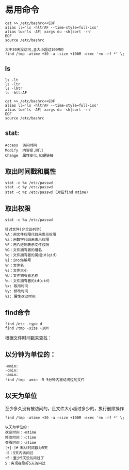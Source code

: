
# 易用命令
```
cat >> /etc/bashrc<<EOF
alias ll='ls -hltrAF --time-style=full-iso'
alias lu='ls -AF| xargs du -sh|sort -rn'
EOF
source /etc/bashrc

大于30天没访问,且大小超过100M的
find /tmp -atime +30 -a –size +100M -exec 'rm -rf *' \;
```


## ls
```
ls -lt
ls -ltr
ls -lhtr
ls -hltrAF
```

```
cat >> /etc/bashrc<<EOF
alias ll='ls -hltrAF --time-style=full-iso'
alias lu='ls -AF| xargs du -sh|sort -rn'
EOF
source /etc/bashrc
```


## stat:
```
Access  访问时间
Modify  内容变,同ll
Change  属性变化,如硬链接
```

## 取出时间戳和属性
```
stat -c %x /etc/passwd
stat -c %y /etc/passwd
stat -c %z /etc/passwd (对应find mtime)
```


## 取出权限
```
stat -c %a /etc/passwd
```

```
针对文件(非全部列举)
%A：用文件权限代码来表示权限
%a：用数字代码来表示权限
%F：用八进制表示文件权限
%G：文件拥有者的组名 
%g：文件拥有者的属组id(gid) 
%i：inode编号 
%n：文件名 
%s：文件大小 
%U：文件拥有者名称 
%u：文件拥有者的id(uid) 
%x: 取用时间
%y: 修改时间
%z: 属性改动时间
```


## find命令
```
find /etc -type d
find /tmp -size +10M
```

根据文件时间戳来查找：
## 以分钟为单位的：
```
-mmin:
-cmin:
-amin:
find /tmp -amin –5 5分钟内被访问过的文件
```
## 以天为单位
至少多久没有被访问的，且文件大小超过多少的，执行删除操作
```
find /tmp -atime +30 -a –size +100M -exec 'rm -rf *' \;
```

```
以天为单位的：
改变时间：-mtime
修改时间：-ctime
查看时间：-atime 
[+|-]# 默认时间戳为5天 
-5：5天内访问过
+5：至少5天没访问过了
5：离现在刚好5天访问过
```


